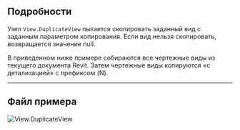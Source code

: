 ## Подробности
Узел `View.DuplicateView` пытается скопировать заданный вид с заданным параметром копирования. Если вид нельзя скопировать, возвращается значение null.

В приведенном ниже примере собираются все чертежные виды из текущего документа Revit. Затем чертежные виды копируются «с детализацией» с префиксом (N).
___
## Файл примера

![View.DuplicateView](./Revit.Elements.Views.View.DuplicateView_img.jpg)
